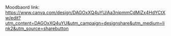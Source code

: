 Moodbaord link:
https://www.canva.com/design/DAGOxXQ4uYU/Aa3nipmmCdMiZx4HdYCtXw/edit?utm_content=DAGOxXQ4uYU&utm_campaign=designshare&utm_medium=link2&utm_source=sharebutton
